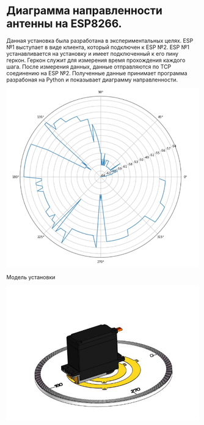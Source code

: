 # Диаграмма направленности антенны на ESP8266.
Данная установка была разработана в экспериментальных целях.
ESP №1 выступает в виде клиента, который подключен к ESP №2.
ESP №1 устанавливается на установку и имеет подключенный к его пину геркон.
Геркон служит для измерения время прохождения каждого шага.
После измерения данных, данные отправляются по TCP соединению на ESP №2.
Полученные данные принимает программа разрабоная на Python и показывает диаграмму направленности.

![alt text](https://github.com/roboeggs/AntennaRadiationPattern/blob/main/images/chart.jpg)

Модель установки

![Image text](https://github.com/roboeggs/AntennaRadiationPattern/blob/main/images/installation.jpg)
